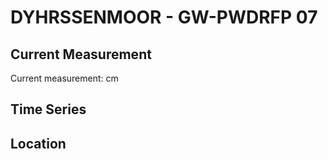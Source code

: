 # DYHRSSENMOOR - GW-PWDRFP 07

## Current Measurement

Current measurement: <Value topic="rivers/pegel-online/DYHRMOOR/GW-PWDRFP_07/measurementValue"/> cm

## Time Series

<TimeSeries topic="rivers/pegel-online/DYHRMOOR/GW-PWDRFP_07/measurementValue" period="week" />

## Location

<WorldMap>
  <Marker lat="53.97311787602372" lon="9.275959434151837" labelTopic="rivers/pegel-online/DYHRMOOR/GW-PWDRFP_07" />
</WorldMap>
